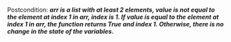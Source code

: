 Postcondition: ***arr is a list with at least 2 elements, value is not equal to the element at index 1 in arr, index is 1. If value is equal to the element at index 1 in arr, the function returns True and index 1. Otherwise, there is no change in the state of the variables.***